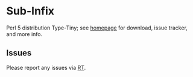 # Sub-Infix

Perl 5 distribution Type-Tiny; see [homepage](https://metacpan.org/release/Sub-Infix)
for download, issue tracker, and more info.

## Issues

Please report any issues via [RT](https://rt.cpan.org/Dist/Display.html?Queue=Sub-Infix).
